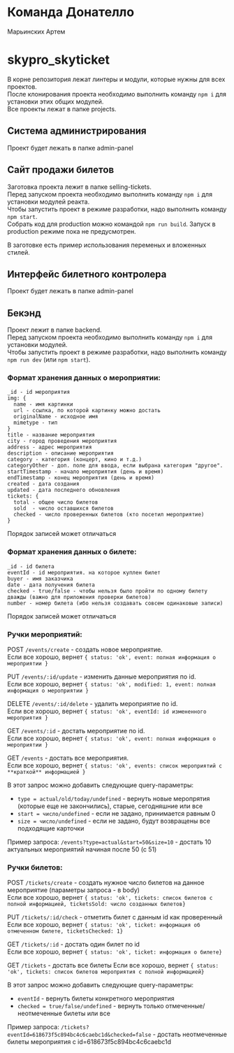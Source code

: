# Команда Донателло

Марьинских Артем

# skypro_skyticket

В корне репозитория лежат линтеры и модули, которые нужны для всех проектов.  
После клонирования проекта необходимо выполнить команду `npm i` для установки этих общих модулей.  
Все проекты лежат в папке projects.

## Система администрирования

Проект будет лежать в папке admin-panel

## Сайт продажи билетов

Заготовка проекта лежит в папке selling-tickets.  
Перед запуском проекта необходимо выполнить команду `npm i` для установки модулей реакта.  
Чтобы запустить проект в режиме разработки, надо выполнить команду `npm start`.  
Собрать код для production можно командой `npm run build`. Запуск в production режиме пока не предусмотрен.

В заготовке есть пример использования переменых и вложенных стилей.

## Интерфейс билетного контролера

Проект будет лежать в папке admin-panel

## Бекэнд

Проект лежит в папке backend.  
Перед запуском проекта необходимо выполнить команду `npm i` для установки модулей.  
Чтобы запустить проект в режиме разработки, надо выполнить команду `npm run dev` (или `npm start`).

### Формат хранения данных о мероприятии:

```
_id - id мероприятия
img: {
  name - имя картинки
  url - ссылка, по которой картинку можно достать
  originalName - исходное имя
  mimetype - тип
}
title - название мероприятия
city - город проведения мероприятия
address - адрес мероприятия
description - описание мероприятия
category - категория (концерт, кино и т.д.)
categoryOther - доп. поле для ввода, если выбрана категория "другое".
startTimestamp - начало мероприятия (день и время)
endTimestamp - конец мероприятия (день и время)
created - дата создания
updated - дата последнего обновления
tickets: {
  total - общее число билетов
  sold  - число оставшихся билетов
  checked - число проверенных билетов (кто посетил мероприятие)
}
```

Порядок записей может отличаться

### Формат хранения данных о билете:

```
_id - id билета
eventId - id мероприятия. на которое куплен билет
buyer - имя заказчика
date - дата получения билета
checked - true/false - чтобы нельзя было пройти по одному билету дважды (важно для приложения проверки билетов)
number - номер билета (ибо нельзя создавать совсем одинаковые записи)
```

Порядок записей может отличаться

### Ручки мероприятий:

POST `/events/create` - создать новое мероприятие.  
Если все хорошо, вернет `{ status: 'ok', event: полная информация о мероприятии }`

PUT `/events/:id/update` - изменить данные мероприятия по id.  
Если все хорошо, вернет `{ status: 'ok', modified: 1, event: полная информация о мероприятии }`

DELETE `/events/:id/delete` - удалить мероприятие по id.  
Если все хорошо, вернет `{ status: 'ok', eventId: id измененного мероприятия }`

GET `/events/:id` - достать мероприятие по id.  
Если все хорошо, вернет `{ status: 'ok', event: полная информация о мероприятии }`

GET `/events` - достать все мероприятия.  
Если все хорошо, вернет `{ status: 'ok', events: список мероприятий с **краткой** информацией }`

В этот запрос можно добавить следующие query-параметры:

- `type = actual/old/today/undefined` - вернуть новые меропрятия (которые еще не закончились), старые, сегодняшние или все
- `start = число/undefined` - если не задано, принимается равным 0
- `size = число/undefined` - если не задано, будут возвращены все подходящие карточки

Пример запроса: `/events?type=actual&start=50&size=10` - достать 10 актуальных мероприятий начиная после 50 (с 51)

### Ручки билетов:

POST `/tickets/create` - создать нужное число билетов на данное мероприятие (параметры запроса - в body)  
Если все хорошо, вернет `{ status: 'ok', tickets: список билетов с полной информацией, ticketsSold: число созданных билетов}`

PUT `/tickets/:id/check` - отметить билет с данным id как проверенный  
Если все хорошо, вернет `{ status: 'ok', ticket: информация об отмеченном билете, ticketsChecked: 1}`

GET `/tickets/:id` - достать один билет по id  
Если все хорошо, вернет `{ status: 'ok', ticket: информация о билете}`

GET `/tickets` - достать все билеты
Если все хорошо, вернет `{ status: 'ok', tickets: список билетов мероприятия с полной информацией}`

В этот запрос можно добавить следующие query-параметры:

- `eventId` - вернуть билеты конкретного мероприятия
- `checked = true/false/undefined` - вернуть только отмеченные/неотмеченные билеты или все

Пример запроса: `/tickets?eventId=618673f5c894bc4c6caebc1d&checked=false` - достать неотмеченные билеты мероприятия с id=618673f5c894bc4c6caebc1d
